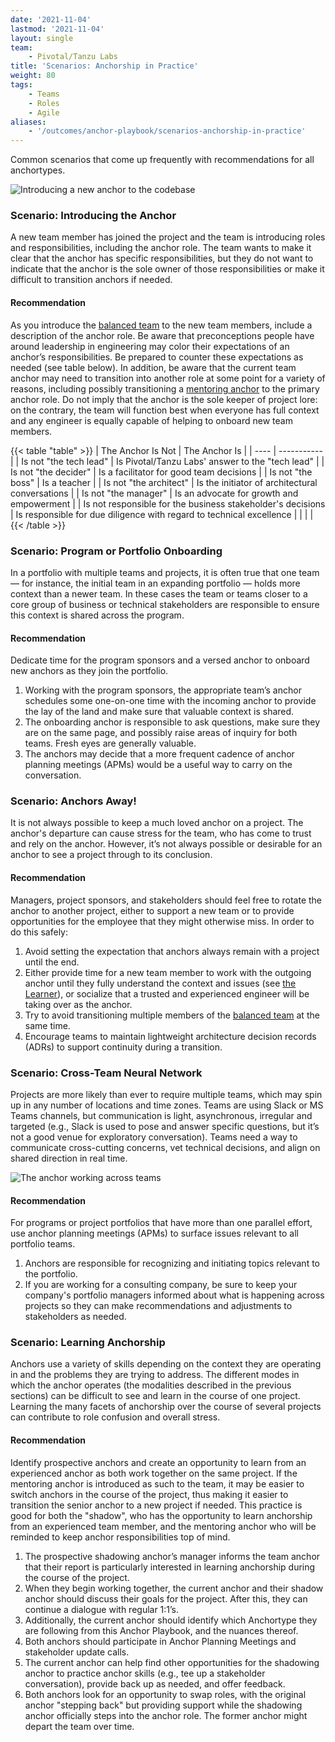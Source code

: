 ```yaml
---
date: '2021-11-04'
lastmod: '2021-11-04'
layout: single
team:
    - Pivotal/Tanzu Labs
title: 'Scenarios: Anchorship in Practice'
weight: 80
tags:
    - Teams
    - Roles
    - Agile
aliases:
    - '/outcomes/anchor-playbook/scenarios-anchorship-in-practice'
---
```


Common scenarios that come up frequently with recommendations for all anchortypes.

![Introducing a new anchor to the codebase](/learningpaths/anchor-playbook/images/pairing2.jpg)

### Scenario: Introducing the Anchor

A new team member has joined the project and the team is introducing roles and responsibilities, including the anchor role. The team wants to make it clear that the anchor has specific responsibilities, but they do not want to indicate that the anchor is the sole owner of those responsibilities or make it difficult to transition anchors if needed.

#### Recommendation

As you introduce the [balanced team](learningpaths/application-development/balanced-teams) to the new team members, include a description of the anchor role. Be aware that preconceptions people have around leadership in engineering may color their expectations of an anchor’s responsibilities. Be prepared to counter these expectations as needed (see table below). In addition, be aware that the current team anchor may need to transition into another role at some point for a variety of reasons, including possibly transitioning a [mentoring anchor](learningpaths/anchor-playbook/the-learner) to the primary anchor role. Do not imply that the anchor is the sole keeper of project lore: on the contrary, the team will function best when everyone has full context and any engineer is equally capable of helping to onboard new team members.

{{< table "table" >}}
| The Anchor Is Not | The Anchor Is |
| ---- | ----------- |
| Is not "the tech lead" | Is Pivotal/Tanzu Labs' answer to the "tech lead" |
| Is not "the decider" | Is a facilitator for good team decisions |
| Is not "the boss" | Is a teacher |
| Is not "the architect" | Is the initiator of architectural conversations |
| Is not "the manager" | Is an advocate for growth and empowerment |
| Is not responsible for the business stakeholder's decisions | Is responsible for due diligence with regard to technical excellence |
| | |
{{< /table >}}

### Scenario: Program or Portfolio Onboarding

In a portfolio with multiple teams and projects, it is often true that one team — for instance, the initial team in an expanding portfolio — holds more context than a newer team. In these cases the team or teams closer to a core group of business or technical stakeholders are responsible to ensure this context is shared across the program.

#### Recommendation

Dedicate time for the program sponsors and a versed anchor to onboard new anchors as they join the portfolio.

1. Working with the program sponsors, the appropriate team’s anchor schedules some one-on-one time with the incoming anchor to provide the lay of the land and make sure that valuable context is shared.
2. The onboarding anchor is responsible to ask questions, make sure they are on the same page, and possibly raise areas of inquiry for both teams. Fresh eyes are generally valuable.
3. The anchors may decide that a more frequent cadence of anchor planning meetings (APMs) would be a useful way to carry on the conversation.

### Scenario: Anchors Away!

It is not always possible to keep a much loved anchor on a project. The anchor's departure can cause stress for the team, who has come to trust and rely on the anchor. However, it’s not always possible or desirable for an anchor to see a project through to its conclusion.

#### Recommendation

Managers, project sponsors, and stakeholders should feel free to rotate the anchor to another project, either to support a new team or to provide opportunities for the employee that they might otherwise miss. In order to do this safely:

1. Avoid setting the expectation that anchors always remain with a project until the end.
2. Either provide time for a new team member to work with the outgoing anchor until they fully understand the context and issues (see [the Learner](/learningpaths/anchor-playbook/the-learner)), or socialize that a trusted and experienced engineer will be taking over as the anchor.
3. Try to avoid transitioning multiple members of the [balanced team](/outcomes/application-development/balanced-teams/) at the same time.
4. Encourage teams to maintain lightweight architecture decision records (ADRs) to support continuity during a transition.

### Scenario: Cross-Team Neural Network

Projects are more likely than ever to require multiple teams, which may spin up in any number of locations and time zones. Teams are using Slack or MS Teams channels, but communication is light, asynchronous, irregular and targeted (e.g., Slack is used to pose and answer specific questions, but it’s not a good venue for exploratory conversation). Teams need a way to communicate cross-cutting concerns, vet technical decisions, and align on shared direction in real time.

![The anchor working across teams](/learningpaths/anchor-playbook/images/speaking.jpg)

#### Recommendation

For programs or project portfolios that have more than one parallel effort, use anchor planning meetings (APMs) to surface issues relevant to all portfolio teams.

1. Anchors are responsible for recognizing and initiating topics relevant to the portfolio.
2. If you are working for a consulting company, be sure to keep your company's portfolio managers informed about what is happening across projects so they can make recommendations and adjustments to stakeholders as needed.

### Scenario: Learning Anchorship

Anchors use a variety of skills depending on the context they are operating in and the problems they are trying to address. The different modes in which the anchor operates (the modalities described in the previous sections) can be difficult to see and learn in the course of one project. Learning the many facets of anchorship over the course of several projects can contribute to role confusion and overall stress.

#### Recommendation

Identify prospective anchors and create an opportunity to learn from an experienced anchor as both work together on the same project. If the mentoring anchor is introduced as such to the team, it may be easier to switch anchors in the course of the project, thus making it easier to transition the senior anchor to a new project if needed. This practice is good for both the "shadow", who has the opportunity to learn anchorship from an experienced team member, and the mentoring anchor who will be reminded to keep anchor responsibilities top of mind.

1. The prospective shadowing anchor’s manager informs the team anchor that their report is particularly interested in learning anchorship during the course of the project.
2. When they begin working together, the current anchor and their shadow anchor should discuss their goals for the project. After this, they can continue a dialogue with regular 1:1’s.
3. Additionally, the current anchor should identify which Anchortype they are following from this Anchor Playbook, and the nuances thereof.
4. Both anchors should participate in Anchor Planning Meetings and stakeholder update calls.
5. The current anchor can help find other opportunities for the shadowing anchor to practice anchor skills (e.g., tee up a stakeholder conversation), provide back up as needed, and offer feedback.
6. Both anchors look for an opportunity to swap roles, with the original anchor "stepping back" but providing support while the shadowing anchor officially steps into the anchor role. The former anchor might depart the team over time.
